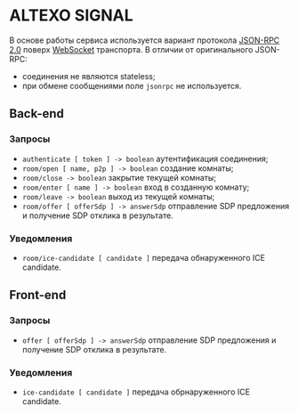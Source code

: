 # ALTEXO SIGNAL #

В основе работы сервиса используется вариант протокола [JSON-RPC 2.0](http://www.jsonrpc.org/specification) поверх [WebSocket](https://developer.mozilla.org/en-US/docs/Web/API/WebSocket) транспорта. В отличии от оригинального JSON-RPC:

* соединения не являются stateless;
* при обмене сообщениями поле `jsonrpc` не используется.

## Back-end ##

### Запросы ###

* `authenticate [ token ] -> boolean` аутентификация соединения;
* `room/open [ name, p2p ] -> boolean` создание комнаты;
* `room/close -> boolean` закрытие текущей комнаты;
* `room/enter [ name ] -> boolean` вход в созданную комнату;
* `room/leave -> boolean` выход из текущей комнаты;
* `room/offer [ offerSdp ] -> answerSdp` отправление SDP предложения и получение SDP отклика в результате.

### Уведомления ###

* `room/ice-candidate [ candidate ]` передача обнаруженного ICE candidate.

## Front-end ##

### Запросы ###

* `offer [ offerSdp ] -> answerSdp` отправление SDP предложения и получение SDP отклика в результате.

### Уведомления ###

* `ice-candidate [ candidate ]` передача обрнаруженного ICE candidate.